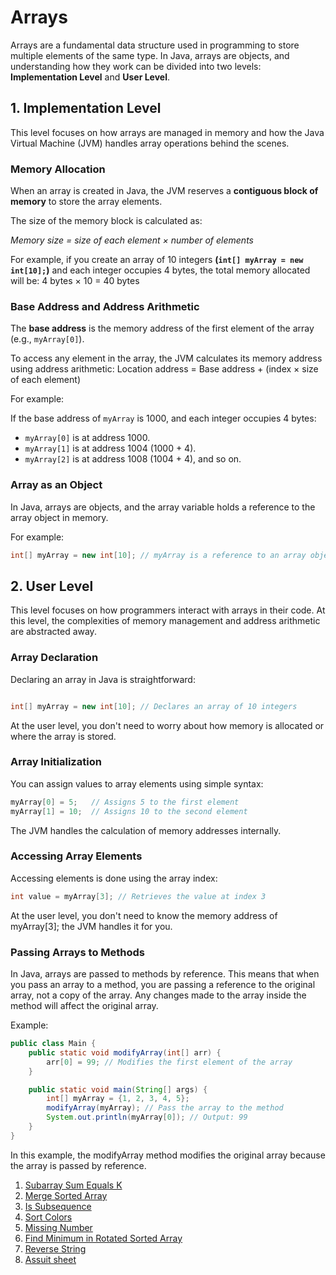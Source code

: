 # Arrays



Arrays are a fundamental data structure used in programming to store multiple elements of the same type. In Java, arrays are objects, and understanding how they work can be divided into two levels: **Implementation Level** and **User Level**.



## 1. Implementation Level


This level focuses on how arrays are managed in memory and how the Java Virtual Machine (JVM) handles array operations behind the scenes.

### Memory Allocation

When an array is created in Java, the JVM reserves a **contiguous block of memory** to store the array elements.

The size of the memory block is calculated as:

*Memory size = size of each element × number of elements*

For example, if you create an array of 10 integers **(`int[] myArray = new int[10];`)** and each integer occupies 4 bytes, the total memory allocated will be:
4 bytes × 10 = 40 bytes



### Base Address and Address Arithmetic

The **base address** is the memory address of the first element of the array (e.g., `myArray[0]`).

To access any element in the array, the JVM calculates its memory address using address arithmetic:
Location address = Base address + (index × size of each element)


For example:

If the base address of `myArray` is 1000, and each integer occupies 4 bytes:

- `myArray[0]` is at address 1000.
- `myArray[1]` is at address 1004 (1000 + 4).
- `myArray[2]` is at address 1008 (1004 + 4), and so on.

### Array as an Object

In Java, arrays are objects, and the array variable holds a reference to the array object in memory.

For example:
```java
int[] myArray = new int[10]; // myArray is a reference to an array object
```
## 2. User Level
This level focuses on how programmers interact with arrays in their code. At this level, the complexities of memory management and address arithmetic are abstracted away.

### Array Declaration

Declaring an array in Java is straightforward:
```java

int[] myArray = new int[10]; // Declares an array of 10 integers
```
At the user level, you don't need to worry about how memory is allocated or where the array is stored.

### Array Initialization
You can assign values to array elements using simple syntax:
```java
myArray[0] = 5;   // Assigns 5 to the first element
myArray[1] = 10;  // Assigns 10 to the second element
```
The JVM handles the calculation of memory addresses internally.

### Accessing Array Elements
Accessing elements is done using the array index:
```java
int value = myArray[3]; // Retrieves the value at index 3
```
At the user level, you don't need to know the memory address of myArray[3]; the JVM handles it for you.

### Passing Arrays to Methods
In Java, arrays are passed to methods by reference. This means that when you pass an array to a method, you are passing a reference to the original array, not a copy of the array. Any changes made to the array inside the method will affect the original array.

Example:
```java
public class Main {
    public static void modifyArray(int[] arr) {
        arr[0] = 99; // Modifies the first element of the array
    }

    public static void main(String[] args) {
        int[] myArray = {1, 2, 3, 4, 5};
        modifyArray(myArray); // Pass the array to the method
        System.out.println(myArray[0]); // Output: 99
    }
}
```

In this example, the modifyArray method modifies the original array because the array is passed by reference.























1. [Subarray Sum Equals K](https://leetcode.com/problems/subarray-sum-equals-k/) 
2. [Merge Sorted Array](https://leetcode.com/problems/merge-sorted-array/)
3. [ Is Subsequence](https://leetcode.com/problems/is-subsequence/)
4. [Sort Colors](https://leetcode.com/problems/sort-colors/)
5. [Missing Number](https://leetcode.com/problems/missing-number/)
6. [Find Minimum in Rotated Sorted Array](https://leetcode.com/problems/find-minimum-in-rotated-sorted-array/)
7. [Reverse String](https://leetcode.com/problems/reverse-string/)
8. [Assuit sheet](https://codeforces.com/group/MWSDmqGsZm/contest/219774)
